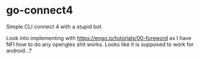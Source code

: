 # go-connect4
Simple CLI connect 4 with a stupid bot

Look into implementing with https://engo.io/tutorials/00-foreword as I have NFI how to do any opengles shit works. Looks like it is supposed to work for android...?
